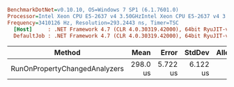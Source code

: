 ``` ini

BenchmarkDotNet=v0.10.10, OS=Windows 7 SP1 (6.1.7601.0)
Processor=Intel Xeon CPU E5-2637 v4 3.50GHzIntel Xeon CPU E5-2637 v4 3.50GHz, ProcessorCount=16
Frequency=3410126 Hz, Resolution=293.2443 ns, Timer=TSC
  [Host]     : .NET Framework 4.7 (CLR 4.0.30319.42000), 64bit RyuJIT-v4.7.2117.0
  DefaultJob : .NET Framework 4.7 (CLR 4.0.30319.42000), 64bit RyuJIT-v4.7.2117.0


```
|                        Method |     Mean |    Error |   StdDev | Allocated |
|------------------------------ |---------:|---------:|---------:|----------:|
| RunOnPropertyChangedAnalyzers | 298.0 us | 5.722 us | 6.122 us |     444 B |
